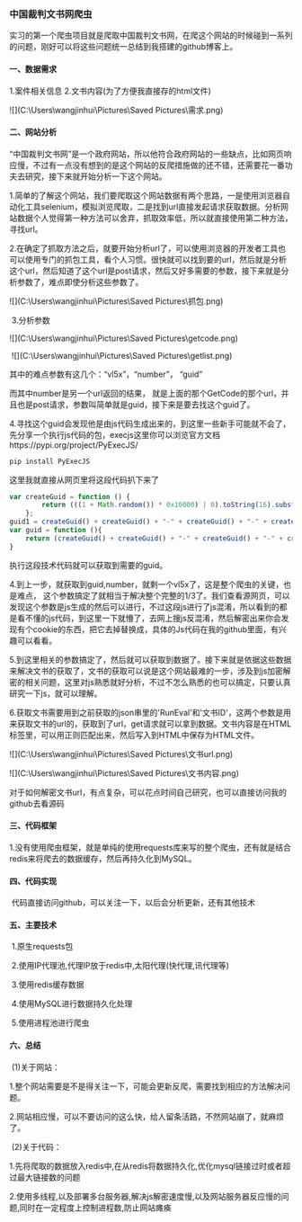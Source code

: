 ### 中国裁判文书网爬虫

​	实习的第一个爬虫项目就是爬取中国裁判文书网，在爬这个网站的时候碰到一系列的问题，刚好可以将这些问题统一总结到我搭建的github博客上。

#### 一、数据需求

1.案件相关信息	2.文书内容(为了方便我直接存的html文件)

![](C:\Users\wangjinhui\Pictures\Saved Pictures\需求.png)

#### 二、网站分析

​	“中国裁判文书网”是一个政府网站，所以他符合政府网站的一些缺点，比如网页响应慢，不过有一点没有想到的是这个网站的反爬措施做的还不错，还需要花一番功夫去研究，接下来就开始分析一下这个网站。

​	1.简单的了解这个网站，我们要爬取这个网站数据有两个思路，一是使用浏览器自动化工具selenium，模拟浏览爬取，二是找到url直接发起请求获取数据。分析网站数据个人觉得第一种方法可以舍弃，抓取效率低，所以就直接使用第二种方法，寻找url。

​	2.在确定了抓取方法之后，就要开始分析url了，可以使用浏览器的开发者工具也可以使用专门的抓包工具，看个人习惯。很快就可以找到要的url，然后就是分析这个url，然后知道了这个url是post请求，然后又好多需要的参数，接下来就是分析参数了，难点即使分析这些参数了。

![](C:\Users\wangjinhui\Pictures\Saved Pictures\抓包.png)

​	3.分析参数

![](C:\Users\wangjinhui\Pictures\Saved Pictures\getcode.png)

​	![](C:\Users\wangjinhui\Pictures\Saved Pictures\getlist.png)

其中的难点参数有这几个：“vl5x”，“number”， “guid”

而其中number是另一个url返回的结果， 就是上面的那个GetCode的那个url，并且也是post请求，参数叫简单就是guid，接下来是要去找这个guid了。

​	4.寻找这个guid会发现他是由js代码生成出来的，到这里一些新手可能就不会了，先分享一个执行js代码的包，execjs这里你可以浏览官方文档https://pypi.org/project/PyExecJS/

```python
pip install PyExecJS
```

这里我就直接从网页里将这段代码扒下来了

```js
var createGuid = function () {
        return (((1 + Math.random()) * 0x10000) | 0).toString(16).substring(1);
    };
guid1 = createGuid() + createGuid() + "-" + createGuid() + "-" + createGuid() + createGuid() + "-" + createGuid() + createGuid() + createGuid();
var guid = function (){
    return (createGuid() + createGuid() + "-" + createGuid() + "-" + createGuid() + createGuid() + "-" + createGuid() + createGuid() + createGuid());
}
```

执行这段技术代码就可以获取到需要的guid。

​	4.到上一步，就获取到guid,number，就剩一个vl5x了，这是整个爬虫的关键，也是难点， 这个参数搞定了就相当于解决整个完整的1/3了。我们查看源网页，可以发现这个参数是js生成的然后可以进行，不过这段js进行了js混淆，所以看到的都是看不懂的js代码，到这里一下就懵了，去网上搜js反混淆，然后解密出来你会发现有个cookie的东西，把它去掉替换成，具体的Js代码在我的github里面，有兴趣可以看看。

​	5.到这里相关的参数搞定了，然后就可以获取到数据了。接下来就是依据这些数据来解决文书的获取了，文书的获取可以说是这个网站最难的一步，涉及到js加密解密的相关问题，这里对js熟悉就好分析，不过不怎么熟悉的也可以搞定，只要认真研究一下js，就可以理解。

​	6.获取文书需要用到之前获取的json串里的'RunEval'和'文书ID'，这两个参数是用来获取文书的url的，获取到了url，get请求就可以拿到数据。文书内容是在HTML标签里，可以用正则匹配出来，然后写入到HTML中保存为HTML文件。

![](C:\Users\wangjinhui\Pictures\Saved Pictures\文书url.png)

![](C:\Users\wangjinhui\Pictures\Saved Pictures\文书内容.png)

​	对于如何解密文书url，有点复杂，可以花点时间自己研究，也可以直接访问我的github去看源码

#### 三、代码框架

​	1.没有使用爬虫框架，就是单纯的使用requests库来写的整个爬虫，还有就是结合redis来将爬去的数据缓存，然后再持久化到MySQL。

#### 四、代码实现

​	代码直接访问github，可以关注一下，以后会分析更新，还有其他技术

#### 五、主要技术

​	1.原生requests包	

​	2.使用IP代理池,代理IP放于redis中,太阳代理(快代理,讯代理等)	

​	3.使用redis缓存数据	

​	4.使用MySQL进行数据持久化处理

​	5.使用进程池进行爬虫

#### 六、总结 

​	(1)关于网站：

​	1.整个网站需要是不是得关注一下，可能会更新反爬，需要找到相应的方法解决问题。

​	2.网站相应慢，可以不要访问的这么快，给人留条活路，不然网站崩了，就麻烦了。

​	(2)关于代码：

​	1.先将爬取的数据放入redis中,在从redis将数据持久化,优化mysql链接过时或者超过最大链接数的问题

​	2.使用多线程,以及部署多台服务器,解决js解密速度慢,以及网站服务器反应慢的问题,同时在一定程度上控制进程数,防止网站瘫痪

​	

